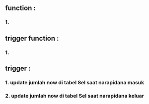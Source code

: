 ## function : 
### 1. 
## trigger function : 
### 1.


## trigger : 
### 1. update jumlah now di tabel Sel saat narapidana masuk
### 2. update jumlah now di tabel Sel saat narapidana keluar

